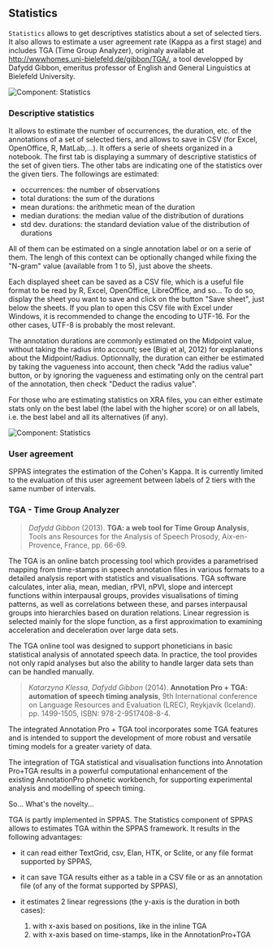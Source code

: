 ## Statistics

`Statistics` allows to get descriptives statistics about a set of selected
tiers. It also allows to estimate a user agreement rate (Kappa as a
first stage) and includes TGA (Time Group Analyzer), originaly available at 
<http://wwwhomes.uni-bielefeld.de/gibbon/TGA/>, a tool developped
by Dafydd Gibbon, emeritus professor of English and General Linguistics at
Bielefeld University. 

![Component: Statistics](./etc/screenshots/Statistics.png)


### Descriptive statistics

It allows to estimate the number of occurrences, the duration, etc. of the 
annotations of a set of selected tiers, and allows to save in CSV
(for Excel, OpenOffice, R, MatLab,...).
It offers a serie of sheets organized in a notebook. The first tab is
displaying a summary of descriptive statistics of the set of given tiers.
The other tabs are indicating one of the statistics over the given tiers.
The followings are estimated:

- occurrences: the number of observations
- total durations: the sum of the durations 
- mean durations: the arithmetic mean of the duration 
- median durations: the median value of the distribution of durations 
- std dev. durations: the standard deviation value of the distribution of durations 

All of them can be estimated on a single annotation label or on a serie of them.
The lengh of this context can be optionally changed while fixing the "N-gram"
value (available from 1 to 5), just above the sheets.

Each displayed sheet can be saved as a CSV file, which is a useful file format
to be read by R, Excel, OpenOffice, LibreOffice, and so... To do so, display
the sheet you want to save and click on the button "Save sheet", just below
the sheets. If you plan to open this CSV file with Excel under Windows, it is
recommended to change the encoding to UTF-16. For the other cases, UTF-8 is
probably the most relevant.

The annotation durations are commonly estimated on the Midpoint value,
without taking the radius into account; see (Bigi et al, 2012) for 
explanations about the Midpoint/Radius. Optionnally, the duration can
either be estimated by taking the vagueness into account, then check "Add the
radius value" button, or by ignoring the vagueness and estimating only on the
central part of the annotation, then check "Deduct the radius value".

For those who are estimating statistics on XRA files, you can either estimate
stats only on the best label (the label with the higher score) or on all labels,
i.e. the best label and all its alternatives (if any).

![Component: Statistics](./etc/screenshots/Statistics-descriptives.png)


### User agreement

SPPAS integrates the estimation of the Cohen's Kappa.
It is currently limited to the evaluation of this user agreement between labels 
of 2 tiers with the same number of intervals.



### TGA - Time Group Analyzer

>*Dafydd Gibbon* (2013).
>**TGA: a web tool for Time Group Analysis**,
> Tools ans Resources for the Analysis of Speech Prosody, Aix-en-Provence, France, pp. 66-69.

The  TGA   is   an   online   batch   processing   tool  which
provides  a  parametrised  mapping  from  time-stamps  in
speech annotation files in various formats to a detailed
analysis   report   with   statistics   and   visualisations. 
TGA software calculates, inter alia, mean, median, rPVI, nPVI, slope and 
intercept functions within interpausal groups, provides visualisations of
timing patterns, as well as correlations between these, and parses interpausal 
groups into hierarchies based on duration relations.
Linear regression is selected mainly for the slope function, as a first 
approximation to examining acceleration and deceleration over large data sets.

The   TGA   online   tool   was   designed   to   support
phoneticians   in   basic   statistical   analysis   of   annotated
speech data. In practice, the tool provides not only rapid
analyses but also the ability to handle larger data sets than
can be handled manually.


>*Katarzyna Klessa, Dafydd Gibbon* (2014).
>**Annotation Pro + TGA: automation of speech timing analysis**,
>9th International conference on Language Resources and Evaluation (LREC), Reykjavik (Iceland). pp. 1499-1505, ISBN: 978-2-9517408-8-4.

The integrated  Annotation Pro + TGA tool incorporates some TGA features  and
is   intended   to   support   the development of more robust and versatile 
timing models for a greater variety of data.

The   integration   of  TGA  statistical   and   visualisation functions into 
Annotation Pro+TGA results in a powerful computational   enhancement   of  the  
existing  AnnotationPro  phonetic workbench,   for   supporting   experimental
analysis   and   modelling   of   speech   timing.


So... What's the novelty...

TGA is partly implemented in SPPAS.
The Statistics component of SPPAS allows to estimates TGA within the SPPAS 
framework. It results in the following advantages:

- it can read either TextGrid, csv, Elan, HTK, or Sclite, or any file format supported by SPPAS,
- it can save TGA results either as a table in a CSV file or as an annotation file (of any of the format supported by SPPAS),
- it estimates 2 linear regressions (the y-axis is the duration in both cases):

    1. with x-axis based on positions, like in the inline TGA
    2. with x-axis based on time-stamps, like in the AnnotationPro+TGA
    
